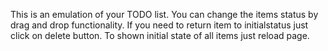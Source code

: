 This is an emulation of your TODO list. You can change the items status by drag and drop functionality. 
If you need to return item to initialstatus just click on delete button. 
To shown initial state of all items just reload page.